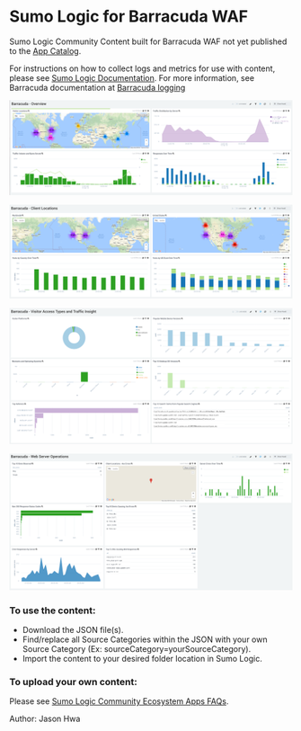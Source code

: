 # Sumo Logic for Barracuda WAF
 Sumo Logic Community Content built for Barracuda WAF not yet published to the [App Catalog](https://help.sumologic.com/docs/integrations/).
 
 For instructions on how to collect logs and metrics for use with content, please see [Sumo Logic Documentation](https://help.sumologic.com/docs/send-data/). For more information, see Barracuda documentation at [Barracuda logging](https://campus.barracuda.com/product/webapplicationfirewall/doc/4259935/how-to-configure-syslog-and-other-logs/)

![BarracudaNetworks-WAF-Overview.png](Screenshots/BarracudaNetworks-WAF-Overview.png)

![BarracudaNetworks-WAF-Locations](Screenshots/BarracudaNetworks-WAF-Locations.png)

![BarracudaNetworks-WAF-Visitors](Screenshots/BarracudaNetworks-WAF-Visitors.png)

![BarracudaNetworks-WAF-WebServer_Ops](Screenshots/BarracudaNetworks-WAF-WebServer_Ops.png)

### To use the content:
- Download the JSON file(s).
- Find/replace all Source Categories within the JSON with your own Source Category (Ex: sourceCategory=yourSourceCategory).
- Import the content to your desired folder location in Sumo Logic.

### To upload your own content:
Please see [Sumo Logic Community Ecosystem Apps FAQs](https://help.sumologic.com/docs/integrations/community-ecosystem-apps/#faq).

Author: Jason Hwa